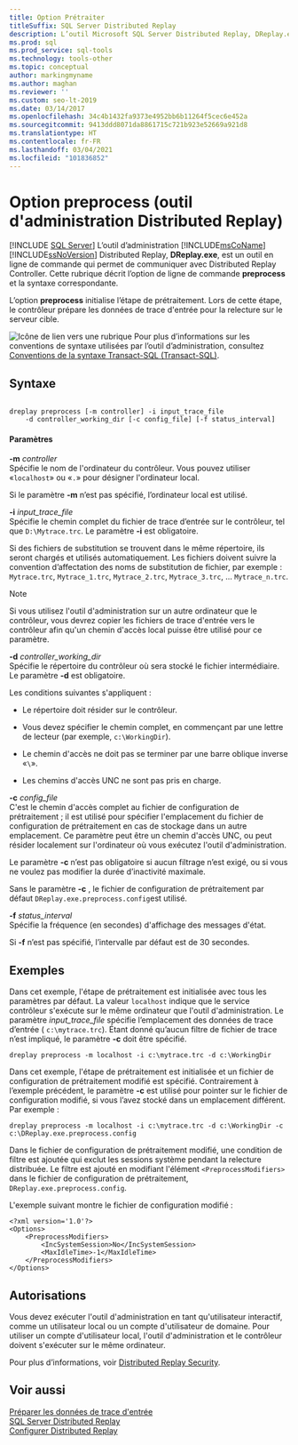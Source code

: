 ```yaml
---
title: Option Prétraiter
titleSuffix: SQL Server Distributed Replay
description: L’outil Microsoft SQL Server Distributed Replay, DReplay.exe, est un outil en ligne de commande qui permet de communiquer avec Distributed Replay Controller.
ms.prod: sql
ms.prod_service: sql-tools
ms.technology: tools-other
ms.topic: conceptual
author: markingmyname
ms.author: maghan
ms.reviewer: ''
ms.custom: seo-lt-2019
ms.date: 03/14/2017
ms.openlocfilehash: 34c4b1432fa9373e4952bb6b11264f5cec6e452a
ms.sourcegitcommit: 9413ddd8071da8861715c721b923e52669a921d8
ms.translationtype: HT
ms.contentlocale: fr-FR
ms.lasthandoff: 03/04/2021
ms.locfileid: "101836852"
---
```

# <a name="preprocess-option-distributed-replay-administration-tool"></a>Option preprocess (outil d'administration Distributed Replay)
 [!INCLUDE [SQL Server](../../includes/applies-to-version/sqlserver.md)]
  L’outil d’administration [!INCLUDE[msCoName](../../includes/msconame-md.md)] [!INCLUDE[ssNoVersion](../../includes/ssnoversion-md.md)] Distributed Replay, **DReplay.exe**, est un outil en ligne de commande qui permet de communiquer avec Distributed Replay Controller. Cette rubrique décrit l’option de ligne de commande **preprocess** et la syntaxe correspondante.  
  
 L’option **preprocess** initialise l’étape de prétraitement. Lors de cette étape, le contrôleur prépare les données de trace d'entrée pour la relecture sur le serveur cible.  
  
 ![Icône de lien vers une rubrique](../../database-engine/configure-windows/media/topic-link.gif "Icône du lien de rubrique") Pour plus d’informations sur les conventions de syntaxe utilisées par l’outil d’administration, consultez [Conventions de la syntaxe Transact-SQL &#40;Transact-SQL&#41;](../../t-sql/language-elements/transact-sql-syntax-conventions-transact-sql.md).  
  
## <a name="syntax"></a>Syntaxe  
  
```  
  
dreplay preprocess [-m controller] -i input_trace_file  
    -d controller_working_dir [-c config_file] [-f status_interval]  
```  
  
#### <a name="parameters"></a>Paramètres  
 **-m** _controller_  
 Spécifie le nom de l'ordinateur du contrôleur. Vous pouvez utiliser «`localhost`» ou «`.`» pour désigner l'ordinateur local.  
  
 Si le paramètre **-m** n’est pas spécifié, l’ordinateur local est utilisé.  
  
 **-i** _input_trace_file_  
 Spécifie le chemin complet du fichier de trace d’entrée sur le contrôleur, tel que `D:\Mytrace.trc`. Le paramètre **-i** est obligatoire.  
  
 Si des fichiers de substitution se trouvent dans le même répertoire, ils seront chargés et utilisés automatiquement. Les fichiers doivent suivre la convention d’affectation des noms de substitution de fichier, par exemple : `Mytrace.trc`, `Mytrace_1.trc`, `Mytrace_2.trc`, `Mytrace_3.trc`, ... `Mytrace_n.trc`.  
  
> [!NOTE]  
>  Si vous utilisez l'outil d'administration sur un autre ordinateur que le contrôleur, vous devrez copier les fichiers de trace d'entrée vers le contrôleur afin qu'un chemin d'accès local puisse être utilisé pour ce paramètre.  
  
 **-d** _controller_working_dir_  
 Spécifie le répertoire du contrôleur où sera stocké le fichier intermédiaire. Le paramètre **-d** est obligatoire.  
  
 Les conditions suivantes s'appliquent :  
  
-   Le répertoire doit résider sur le contrôleur.  
  
-   Vous devez spécifier le chemin complet, en commençant par une lettre de lecteur (par exemple, `c:\WorkingDir`).  
  
-   Le chemin d'accès ne doit pas se terminer par une barre oblique inverse «`\`».  
  
-   Les chemins d'accès UNC ne sont pas pris en charge.  
  
 **-c** _config_file_  
 C'est le chemin d'accès complet au fichier de configuration de prétraitement ; il est utilisé pour spécifier l'emplacement du fichier de configuration de prétraitement en cas de stockage dans un autre emplacement. Ce paramètre peut être un chemin d'accès UNC, ou peut résider localement sur l'ordinateur où vous exécutez l'outil d'administration.  
  
 Le paramètre **-c** n’est pas obligatoire si aucun filtrage n’est exigé, ou si vous ne voulez pas modifier la durée d’inactivité maximale.  
  
 Sans le paramètre **-c** , le fichier de configuration de prétraitement par défaut `DReplay.exe.preprocess.config`est utilisé.  
  
 **-f** _status_interval_  
 Spécifie la fréquence (en secondes) d'affichage des messages d'état.  
  
 Si **-f** n’est pas spécifié, l’intervalle par défaut est de 30 secondes.  
  
## <a name="examples"></a>Exemples  
 Dans cet exemple, l'étape de prétraitement est initialisée avec tous les paramètres par défaut. La valeur `localhost` indique que le service contrôleur s'exécute sur le même ordinateur que l'outil d'administration. Le paramètre *input_trace_file* spécifie l’emplacement des données de trace d’entrée ( `c:\mytrace.trc`). Étant donné qu’aucun filtre de fichier de trace n’est impliqué, le paramètre **-c** doit être spécifié.  
  
```  
dreplay preprocess -m localhost -i c:\mytrace.trc -d c:\WorkingDir  
```  
  
 Dans cet exemple, l'étape de prétraitement est initialisée et un fichier de configuration de prétraitement modifié est spécifié. Contrairement à l’exemple précédent, le paramètre **-c** est utilisé pour pointer sur le fichier de configuration modifié, si vous l’avez stocké dans un emplacement différent. Par exemple :  
  
```  
dreplay preprocess -m localhost -i c:\mytrace.trc -d c:\WorkingDir -c c:\DReplay.exe.preprocess.config  
```  
  
 Dans le fichier de configuration de prétraitement modifié, une condition de filtre est ajoutée qui exclut les sessions système pendant la relecture distribuée. Le filtre est ajouté en modifiant l'élément `<PreprocessModifiers>` dans le fichier de configuration de prétraitement, `DReplay.exe.preprocess.config`.  
  
 L'exemple suivant montre le fichier de configuration modifié :  
  
```  
<?xml version='1.0'?>  
<Options>  
    <PreprocessModifiers>  
        <IncSystemSession>No</IncSystemSession>  
        <MaxIdleTime>-1</MaxIdleTime>  
    </PreprocessModifiers>  
</Options>  
```  
  
## <a name="permissions"></a>Autorisations  
 Vous devez exécuter l'outil d'administration en tant qu'utilisateur interactif, comme un utilisateur local ou un compte d'utilisateur de domaine. Pour utiliser un compte d'utilisateur local, l'outil d'administration et le contrôleur doivent s'exécuter sur le même ordinateur.  
  
 Pour plus d’informations, voir [Distributed Replay Security](../../tools/distributed-replay/distributed-replay-security.md).  
  
## <a name="see-also"></a>Voir aussi  
 [Préparer les données de trace d'entrée](../../tools/distributed-replay/prepare-the-input-trace-data.md)   
 [SQL Server Distributed Replay](../../tools/distributed-replay/sql-server-distributed-replay.md)   
 [Configurer Distributed Replay](../../tools/distributed-replay/configure-distributed-replay.md)  
  
  
